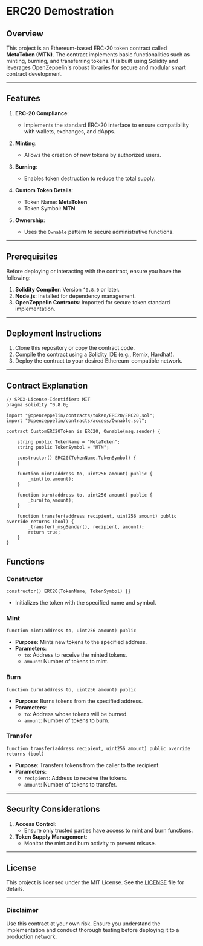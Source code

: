 # ERC20 Demostration 

## Overview
This project is an Ethereum-based ERC-20 token contract called **MetaToken (MTN)**. The contract implements basic functionalities such as minting, burning, and transferring tokens. It is built using Solidity and leverages OpenZeppelin's robust libraries for secure and modular smart contract development.

---

## Features
1. **ERC-20 Compliance**:
   - Implements the standard ERC-20 interface to ensure compatibility with wallets, exchanges, and dApps.

2. **Minting**:
   - Allows the creation of new tokens by authorized users.

3. **Burning**:
   - Enables token destruction to reduce the total supply.

4. **Custom Token Details**:
   - Token Name: **MetaToken**
   - Token Symbol: **MTN**

5. **Ownership**:
   - Uses the `Ownable` pattern to secure administrative functions.

---

## Prerequisites
Before deploying or interacting with the contract, ensure you have the following:
1. **Solidity Compiler**: Version `^0.8.0` or later.
2. **Node.js**: Installed for dependency management.
3. **OpenZeppelin Contracts**: Imported for secure token standard implementation.

---

## Deployment Instructions
1. Clone this repository or copy the contract code.
2. Compile the contract using a Solidity IDE (e.g., Remix, Hardhat).
3. Deploy the contract to your desired Ethereum-compatible network.

---

## Contract Explanation 

```solidity
// SPDX-License-Identifier: MIT
pragma solidity ^0.8.0;

import "@openzeppelin/contracts/token/ERC20/ERC20.sol";
import "@openzeppelin/contracts/access/Ownable.sol";

contract CustomERC20Token is ERC20, Ownable(msg.sender) {

    string public TokenName = "MetaToken";
    string public TokenSymbol = "MTN";

    constructor() ERC20(TokenName,TokenSymbol) {
    }

    function mint(address to, uint256 amount) public {
        _mint(to,amount);
    }

    function burn(address to, uint256 amount) public {
        _burn(to,amount);
    }

    function transfer(address recipient, uint256 amount) public override returns (bool) {
        _transfer(_msgSender(), recipient, amount);
        return true;
    }
}
```

## Functions

### Constructor
```solidity
constructor() ERC20(TokenName, TokenSymbol) {}
```
- Initializes the token with the specified name and symbol.

### Mint
```solidity
function mint(address to, uint256 amount) public
```
- **Purpose**: Mints new tokens to the specified address.
- **Parameters**:
  - `to`: Address to receive the minted tokens.
  - `amount`: Number of tokens to mint.

### Burn
```solidity
function burn(address to, uint256 amount) public
```
- **Purpose**: Burns tokens from the specified address.
- **Parameters**:
  - `to`: Address whose tokens will be burned.
  - `amount`: Number of tokens to burn.

### Transfer
```solidity
function transfer(address recipient, uint256 amount) public override returns (bool)
```
- **Purpose**: Transfers tokens from the caller to the recipient.
- **Parameters**:
  - `recipient`: Address to receive the tokens.
  - `amount`: Number of tokens to transfer.

---

## Security Considerations
1. **Access Control**: 
   - Ensure only trusted parties have access to mint and burn functions.
2. **Token Supply Management**:
   - Monitor the mint and burn activity to prevent misuse.

---

## License
This project is licensed under the MIT License. See the [LICENSE](https://opensource.org/license/mit) file for details.

---

### Disclaimer
Use this contract at your own risk. Ensure you understand the implementation and conduct thorough testing before deploying it to a production network.
